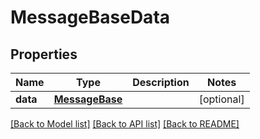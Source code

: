 # MessageBaseData

## Properties
Name | Type | Description | Notes
------------ | ------------- | ------------- | -------------
**data** | [**MessageBase**](MessageBase.md) |  | [optional] 

[[Back to Model list]](../README.md#documentation-for-models) [[Back to API list]](../README.md#documentation-for-api-endpoints) [[Back to README]](../README.md)

